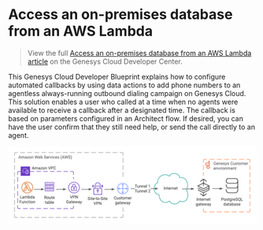 # Access an on-premises database from an AWS Lambda
> View the full [Access an on-premises database from an AWS Lambda article](https://developer.mypurecloud.com/blueprints/lambda-premise-blueprint/) on the Genesys Cloud Developer Center.

This Genesys Cloud Developer Blueprint explains how to configure automated callbacks by using data actions to add phone numbers to an agentless always-running outbound dialing campaign on Genesys Cloud. This solution enables a user who called at a time when no agents were available to receive a callback after a designated time. The callback is based on parameters configured in an Architect flow. If desired, you can have the user confirm that they still need help, or send the call directly to an agent.

![Automate callbacks using agentless, always-running Campaigns and Data Actions](./blueprint/images/bpPremise-Lambda.png "A high-level view of the components and connections included in the procedures described in this blueprint")
